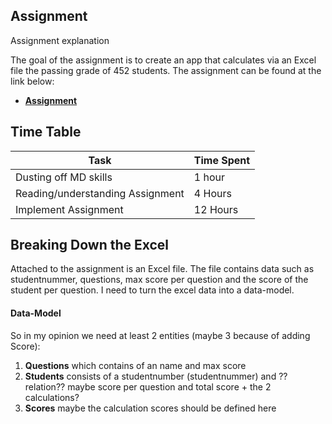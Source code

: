 
## Assignment

Assignment explanation

The goal of the assignment is to create an app that calculates via an Excel file the passing grade of 452 students.
The assignment can be found at the link below: 

- **[Assignment](https://www.google.nl)** 

## Time Table

| Task                              | Time Spent        |
| -------------                     | -------------     |
| Dusting off MD skills             | 1 hour            |
| Reading/understanding Assignment  | 4 Hours           |
| Implement Assignment              | 12 Hours          |


## Breaking Down the Excel

Attached to the assignment is an Excel file. The file contains data such as studentnummer, questions, max score per
question and the score of the student per question. I need to turn the excel data into a data-model.

#### Data-Model

So in my opinion we need at least 2 entities (maybe 3 because of adding Score):

1. **Questions** which contains of an name and max score
2. **Students** consists of a studentnumber (studentnummer) and ??relation?? maybe score per question and total score +
the 2 calculations?
3. **Scores** maybe the calculation scores should be defined here

